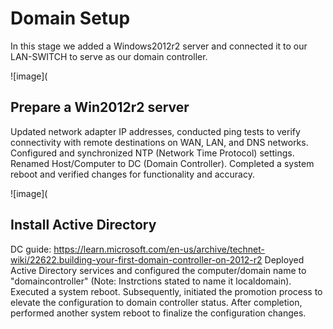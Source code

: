 # Domain Setup

In this stage we added a Windows2012r2 server and connected it to our LAN-SWITCH to serve as our domain controller.

![image](

## Prepare a Win2012r2 server

Updated network adapter IP addresses, conducted ping tests to verify connectivity with remote destinations on WAN, LAN, and DNS networks. Configured and synchronized NTP (Network Time Protocol) settings. Renamed Host/Computer to DC (Domain Controller). Completed a system reboot and verified changes for functionality and accuracy.

![image](

## Install Active Directory

DC guide: https://learn.microsoft.com/en-us/archive/technet-wiki/22622.building-your-first-domain-controller-on-2012-r2
Deployed Active Directory services and configured the computer/domain name to "domaincontroller" (Note: Instrctions stated to name it localdomain). Executed a system reboot. Subsequently, initiated the promotion process to elevate the configuration to domain controller status. After completion, performed another system reboot to finalize the configuration changes.
